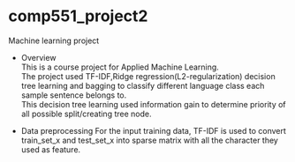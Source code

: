 # comp551_project2
Machine learning project
  
 - Overview  
This is a course project for Applied Machine Learning.  
The project used TF-IDF,Ridge regression(L2-regularization) decision tree learning and bagging to classify different language class each sample sentence belongs to.  
This decision tree learning used information gain to determine priority of all possible split/creating tree node.

 - Data preprocessing
For the input training data, TF-IDF is used to convert train_set_x and test_set_x into sparse matrix with all the character they used as feature.
